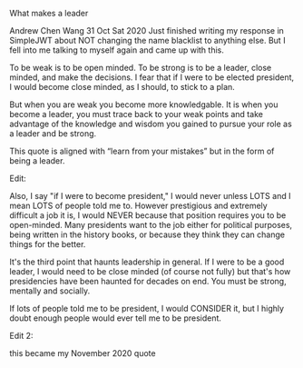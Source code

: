 What makes a leader

Andrew Chen Wang 31 Oct Sat 2020 Just finished writing my response in SimpleJWT about NOT changing the name blacklist to anything else. But I fell into me talking to myself again and came up with this.

To be weak is to be open minded. To be strong is to be a leader, close minded, and make the decisions. I fear that if I were to be elected president, I would become close minded, as I should, to stick to a plan.

But when you are weak you become more knowledgable. It is when you become a leader, you must trace back to your weak points and take advantage of the knowledge and wisdom you gained to pursue your role as a leader and be strong.

This quote is aligned with “learn from your mistakes” but in the form of being a leader.

Edit:

Also, I say "if I were to become president," I would never unless LOTS and I mean LOTS of people told me to. However prestigious and extremely difficult a job it is, I would NEVER because that position requires you to be open-minded. Many presidents want to the job either for political purposes, being written in the history books, or because they think they can change things for the better.

It's the third point that haunts leadership in general. If I were to be a good leader, I would need to be close minded (of course not fully) but that's how presidencies have been haunted for decades on end. You must be strong, mentally and socially.

If lots of people told me to be president, I would CONSIDER it, but I highly doubt enough people would ever tell me to be president.

Edit 2:

this became my November 2020 quote
